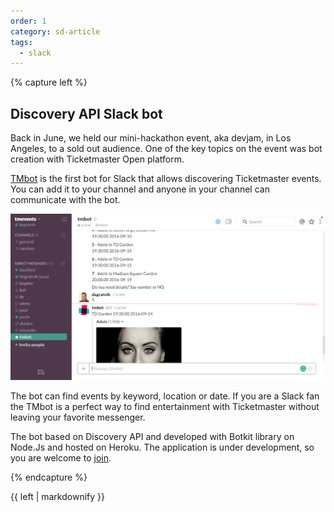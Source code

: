 ```yaml
---
order: 1
category: sd-article
tags:
  - slack
---
```


{% capture left %}

## Discovery API Slack bot

Back in June, we held our mini-hackathon event, aka devjam, in Los Angeles, to a sold out audience. 
One of the key topics on the event was bot creation with Ticketmaster Open platform.

[TMbot](https://degratnik.github.io/tmbot/) is the first bot for Slack that allows discovering Ticketmaster events.
You can add it to your channel and anyone in your channel can communicate with the bot.

![bot](/assets/img/partners/startups-development/tmbot.png)

The bot can find events by keyword, location or date. If you are a Slack fan the TMbot is a perfect way to find entertainment with Ticketmaster without leaving your favorite messenger.

The bot based on Discovery API and developed with Botkit library on Node.Js and hosted on Heroku. The application is under development, so you are welcome to [join](https://github.com/degratnik/tmbot).

{% endcapture %}

<div class="col-lg-8 col-md-8 col-sm-8">{{ left | markdownify }}</div>

